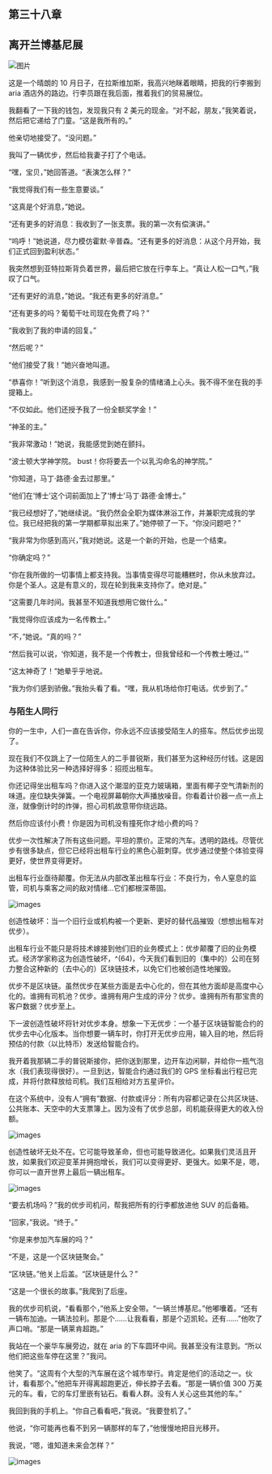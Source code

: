 ## 第三十八章

## 离开兰博基尼展

![图片](img/f0303-01.jpg)

这是一个晴朗的 10 月日子，在拉斯维加斯，我高兴地眯着眼睛，把我的行李搬到 aria 酒店外的路边。行李员跟在我后面，推着我们的贸易展位。

我翻看了一下我的钱包，发现我只有 2 美元的现金。“对不起，朋友，”我笑着说，然后把它递给了门童。“这是我所有的。”

他亲切地接受了。“没问题。”

我叫了一辆优步，然后给我妻子打了个电话。

“嘿，宝贝，”她回答道。“表演怎么样？”

“我觉得我们有一些生意要谈。”

“这真是个好消息，”她说。

“还有更多的好消息：我收到了一张支票。我的第一次有偿演讲。”

“呜呼！”她说道，尽力模仿霍默·辛普森。“还有更多的好消息：从这个月开始，我们正式回到盈利状态。”

我突然想到亚特拉斯背负着世界，最后把它放在行李车上。“真让人松一口气，”我叹了口气。

“还有更好的消息，”她说。“我还有更多的好消息。”

“还有更多的吗？葡萄干吐司现在免费了吗？”

“我收到了我的申请的回复。”

“然后呢？”

“他们接受了我！”她兴奋地叫道。

“恭喜你！”听到这个消息，我感到一股复杂的情绪涌上心头。我不得不坐在我的手提箱上。

“不仅如此。他们还授予我了一份全额奖学金！”

“神圣的主。”

“我非常激动！”她说，我能感觉到她在颤抖。

“波士顿大学神学院。 bust！你将要去一个以乳沟命名的神学院。”

“你知道，马丁·路德·金去过那里。”

“他们在‘博士’这个词前面加上了‘博士’马丁·路德·金博士。”

“我已经想好了，”她继续说。“我仍然会全职为媒体淋浴工作，并兼职完成我的学位。我已经把我的第一学期都草拟出来了。”她停顿了一下。“你没问题吧？”

“我非常为你感到高兴，”我对她说。这是一个新的开始，也是一个结束。

“你确定吗？”

“你在我所做的一切事情上都支持我。当事情变得尽可能糟糕时，你从未放弃过。你是个圣人。这是有意义的，现在轮到我来支持你了。绝对是。”

“这需要几年时间。我甚至不知道我想用它做什么。”

“我觉得你应该成为一名传教士。”

“不，”她说。“真的吗？”

“然后我可以说，‘你知道，我不是一个传教士，但我曾经和一个传教士睡过。’”

“这太神奇了！”她晕乎乎地说。

“我为你们感到骄傲。”我抬头看了看。“嘿，我从机场给你打电话。优步到了。”

### 与陌生人同行

你的一生中，人们一直在告诉你，你永远不应该接受陌生人的搭车。然后优步出现了。

现在我们不仅跳上了一位陌生人的二手普锐斯，我们甚至为这种经历付钱。这是因为这种体验比另一种选择好得多：招揽出租车。

你还记得坐出租车吗？你进入这个潮湿的亚克力玻璃箱，里面有椰子空气清新剂的味道。座位缺失弹簧。一个电视屏幕朝你大声播放噪音。你看着计价器一点一点上涨，就像倒计时的炸弹，担心司机故意带你绕远路。

然后你应该付小费！你是因为司机没有撞死你才给小费的吗？

优步一次性解决了所有这些问题。平坦的票价。正常的汽车。透明的路线。尽管优步有很多缺点，但它已经将出租车行业的黑色心脏刺穿。优步通过使整个体验变得更好，使世界变得更好。

出租车行业亟待颠覆。你无法从内部改革出租车行业：不良行为，令人窒息的监管，司机与乘客之间的敌对情绪...它们都根深蒂固。

![images](img/common2.jpg)

创造性破坏：当一个旧行业或机构被一个更新、更好的替代品摧毁（想想出租车对优步）。

出租车行业不能只是将技术嫁接到他们旧的业务模式上：优步颠覆了旧的业务模式。经济学家称这为创造性破坏，^(64)，今天我们看到旧的（集中的）公司在努力整合这种新的（去中心的）区块链技术，以免它们也被创造性地摧毁。

优步不是区块链。虽然优步在某些方面是去中心化的，但在其他方面却是高度中心化的。谁拥有司机池？优步。谁拥有用户生成的评分？优步。谁拥有所有那宝贵的客户数据？优步至上。

下一波创造性破坏将针对优步本身。想象一下无优步：一个基于区块链智能合约的优步去中心化版本。当你想要一辆车时，你打开无优步应用，输入目的地，然后将预估的付款（以比特币）发送给智能合约。

我开着我那辆二手的普锐斯接你，把你送到那里，边开车边闲聊，并给你一瓶气泡水（我们表现得很好）。一旦到达，智能合约通过我们的 GPS 坐标看出行程已完成，并将付款释放给司机。我们互相给对方五星评价。

在这个系统中，没有人“拥有”数据、付款或评分：所有内容都记录在公共区块链、公共账本、天空中的大支票簿上。因为没有了优步总部，司机能获得更大的收入份额。

![images](img/f0307-01.jpg)

创造性破坏无处不在。它可能导致革命，但也可能导致进化。如果我们灵活且开放，如果我们欢迎变革并拥抱增长，我们可以变得更好、更强大。如果不是，嗯，你可以一直开世界上最后一辆出租车。

![images](img/commonb.jpg)

“要去机场吗？”我的优步司机问，帮我把所有的行李都放进他 SUV 的后备箱。

“回家，”我说。“终于。”

“你是来参加汽车展的吗？”

“不是，这是一个区块链聚会。”

“区块链。”他关上后盖。“区块链是什么？”

“这是一个很长的故事。”我爬到了后座。

我的优步司机说，“看看那个，”他系上安全带。“一辆兰博基尼。”他嘟囔着。“还有一辆布加迪。一辆法拉利。那是个……让我看看，那是个迈凯轮。还有……”他吹了声口哨。“那是一辆莱肯超跑。”

我站在一个豪华车展旁边，就在 aria 的下车圆环中间。我甚至没有注意到。“所以他们把这些车停在这里？”我问。

他笑了。“这周有个大型的汽车展在这个城市举行。肯定是他们的活动之一。伙计，看看那个。”他把车开得离超跑更近，伸长脖子去看。“那是一辆价值 300 万美元的车。看，它的车灯里嵌有钻石。看看人群。没有人关心这些其他的车。”

我回到我的手机上。“你自己看看吧，”我说。“我要登机了。”

他说，“你可能再也看不到另一辆那样的车了，”他慢慢地把目光移开。

我说，“嗯，谁知道未来会怎样？”

![images](img/f0309-01.jpg)
